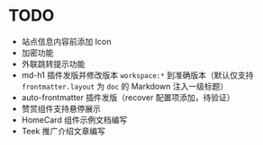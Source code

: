 # TODO

- 站点信息内容前添加 Icon
- 加密功能
- 外联跳转提示功能
- md-h1 插件发版并修改版本 `workspace:*` 到准确版本（默认仅支持 `frontmatter.layout` 为 `doc` 的 Markdown 注入一级标题）
- auto-frontmatter 插件发版（recover 配置项添加，待验证）
- 赞赏组件支持悬停展示
- HomeCard 组件示例文档编写
- Teek 推广介绍文章编写
